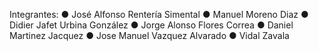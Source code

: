 Integrantes:
● José Alfonso Rentería Simental
● Manuel Moreno Diaz
● Didier Jafet Urbina González
● Jorge Alonso Flores Correa
● Daniel Martinez Jacquez
● Jose Manuel Vazquez Alvarado
● Vidal Zavala
